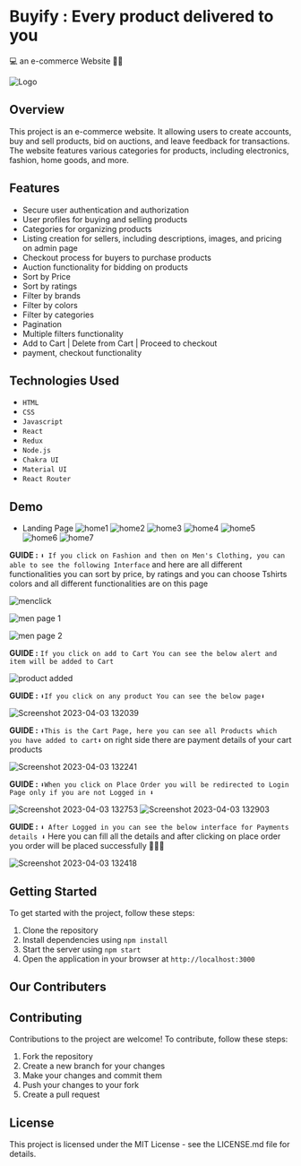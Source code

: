 
# Buyify : Every product delivered to you
💻 an e-commerce Website 🚀🎯

![Logo](https://github.com/Shivampasvan/ReachHub/assets/112854390/82a907aa-e48a-4968-a66f-bf55dfbea30a)


## Overview

This project is an e-commerce website. It allowing users to create accounts, buy and sell products, bid on auctions, and leave feedback for transactions. The website features various categories for products, including electronics, fashion, home goods, and more.

## Features

- Secure user authentication and authorization
- User profiles for buying and selling products
- Categories for organizing products
- Listing creation for sellers, including descriptions, images, and pricing on admin page
- Checkout process for buyers to purchase products
- Auction functionality for bidding on products
- Sort by Price
- Sort by ratings
- Filter by brands
- Filter by colors
- Filter by categories
- Pagination
- Multiple filters functionality
- Add to Cart | Delete from Cart | Proceed to checkout
- payment, checkout functionality

## Technologies Used

- `HTML`
- `CSS`
- `Javascript`
- `React`
- `Redux`
- `Node.js`
- `Chakra UI`
- `Material UI`
- `React Router`

## Demo 
- Landing Page
![home1](https://github.com/Shivampasvan/ReachHub/assets/112854390/8dc27b6d-3862-4e14-a119-def36150ed48)
![home2](https://github.com/Shivampasvan/ReachHub/assets/112854390/9b4d694a-e258-4268-9cc8-1b17a3ca0de3)
![home3](https://github.com/Shivampasvan/ReachHub/assets/112854390/fc2fa3f3-c70a-4308-a23e-2b5fcfc9636d)
![home4](https://github.com/Shivampasvan/ReachHub/assets/112854390/42a7902c-28f5-4be9-bbfe-11996932399d)
![home5](https://github.com/Shivampasvan/ReachHub/assets/112854390/f98f2226-9e6c-4410-a9b7-0334d8dfde4e)
![home6](https://github.com/Shivampasvan/ReachHub/assets/112854390/e64f26e8-e7ed-41f0-b56d-094e6fac7b61)
![home7](https://github.com/Shivampasvan/ReachHub/assets/112854390/6d04e592-55b9-4c95-9290-1035d8ff4826)



**GUIDE :** `⬇️ If you click on Fashion and then on Men's Clothing, you can able to see the following Interface` and here are all different functionalities you can sort by price, by ratings and you can choose Tshirts colors and all different functionalities are on this page


![menclick](https://github.com/Shivampasvan/ReachHub/assets/112854390/f4816692-fb74-49c1-b930-be4a908aeba4)

![men page 1](https://github.com/Shivampasvan/ReachHub/assets/112854390/cf787828-42f8-4dee-9d6c-bbe31b3ba8a8)

![men page 2](https://github.com/Shivampasvan/ReachHub/assets/112854390/1933a5fa-65fa-4282-b55c-6384489533fc)


**GUIDE :** `If you click on add to Cart You can see the below alert and item will be added to Cart`


![product added](https://github.com/Shivampasvan/ReachHub/assets/112854390/678c28ab-4f8a-41ef-be74-4bc7b9395eb4)


**GUIDE :** `⬇️If you click on any product You can see the below page⬇️`



![Screenshot 2023-04-03 132039](https://user-images.githubusercontent.com/110609653/229448001-ccd10891-62c5-475f-a306-ad24f0eb9cd9.png)



**GUIDE :** `⬇️This is the Cart Page, here you can see all Products which you have added to cart⬇️` on right side there are payment details of your cart products



![Screenshot 2023-04-03 132241](https://user-images.githubusercontent.com/110609653/229448005-027986aa-48f3-4a8e-9815-0902fd2e5774.png)



**GUIDE :** `⬇️When you click on Place Order you will be redirected to Login Page only if you are not Logged in ⬇️` 



![Screenshot 2023-04-03 132753](https://user-images.githubusercontent.com/110609653/229448014-adfd562f-ba53-43ee-91b2-0dd621177288.png)
![Screenshot 2023-04-03 132903](https://user-images.githubusercontent.com/110609653/229448016-8903cdc8-bb8d-48eb-8747-56d28f098f61.png)



**GUIDE :** `⬇️ After Logged in you can see the below interface for Payments details ⬇️` Here you can fill all the details and  after clicking on place order you order will be placed successfully 🥳🥳🥳


![Screenshot 2023-04-03 132418](https://user-images.githubusercontent.com/110609653/229448010-49c63c07-4b95-4574-8666-fc9c4655b680.png)



## Getting Started

To get started with the project, follow these steps:

1. Clone the repository
2. Install dependencies using `npm install`
3. Start the server using `npm start`
4. Open the application in your browser at `http://localhost:3000`

## Our Contributers



## Contributing

Contributions to the project are welcome! To contribute, follow these steps:

1. Fork the repository
2. Create a new branch for your changes
3. Make your changes and commit them
4. Push your changes to your fork
5. Create a pull request

## License

This project is licensed under the MIT License - see the LICENSE.md file for details.


